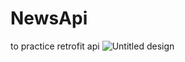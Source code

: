 # NewsApi
to practice retrofit api
![Untitled design](https://user-images.githubusercontent.com/88951453/168313336-1b4fed35-6480-4389-8c90-4ee5cbc9ac98.png)
